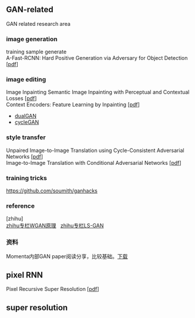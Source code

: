 ## GAN-related 
GAN related research area

### image generation
training sample generate  
A-Fast-RCNN: Hard Positive Generation via Adversary for Object Detection [[pdf](https://arxiv.org/abs/1704.03414)]  

### image editing
Image Inpainting
Semantic Image Inpainting with Perceptual and Contextual Losses [[pdf](https://arxiv.org/abs/1607.07539)]  
Context Encoders: Feature Learning by Inpainting [[pdf](https://arxiv.org/abs/1604.07379)]  
- [dualGAN](https://github.com/duxingren14/DualGAN)  
- [cycleGAN](https://github.com/junyanz/CycleGAN)  

### style transfer
Unpaired Image-to-Image Translation using Cycle-Consistent Adversarial Networks [[pdf](https://arxiv.org/abs/1703.10593)]  
Image-to-Image Translation with Conditional Adversarial Networks [[pdf](https://arxiv.org/abs/1611.07004)]  

### training tricks
https://github.com/soumith/ganhacks

### reference  
[zhihu]  
[zhihu专栏WGAN原理](https://zhuanlan.zhihu.com/p/25071913)         
[zhihu专栏LS-GAN](https://zhuanlan.zhihu.com/p/25204020?group_id=818602658100305920) 

### 资料
Momenta内部GAN paper阅读分享，比较基础。[下载](https://pan.baidu.com/s/1dFKfTtR)


## pixel RNN  
Pixel Recursive Super Resolution [[pdf](https://arxiv.org/abs/1702.00783)]


## super resolution  

